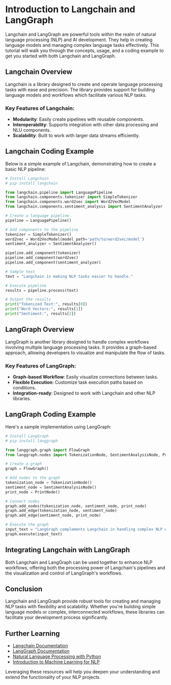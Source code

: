 # Introduction to Langchain and LangGraph

Langchain and LangGraph are powerful tools within the realm of natural language processing (NLP) and AI development. They help in creating language models and managing complex language tasks effectively. This tutorial will walk you through the concepts, usage, and a coding example to get you started with both Langchain and LangGraph.

## Langchain Overview

Langchain is a library designed to create and operate language processing tasks with ease and precision. The library provides support for building language models and workflows which facilitate various NLP tasks.

### Key Features of Langchain:
- **Modularity**: Easily create pipelines with reusable components.
- **Interoperability**: Supports integration with other data processing and NLU components.
- **Scalability**: Built to work with larger data streams efficiently.

## Langchain Coding Example

Below is a simple example of Langchain, demonstrating how to create a basic NLP pipeline:

```python
# Install Langchain
# pip install langchain

from langchain.pipeline import LanguagePipeline
from langchain.components.tokenizer import SimpleTokenizer
from langchain.components.word2vec import Word2VecModel
from langchain.components.sentiment_analysis import SentimentAnalyzer

# Create a language pipeline
pipeline = LanguagePipeline()

# Add components to the pipeline
tokenizer = SimpleTokenizer()
word2vec = Word2VecModel(model_path='path/to/word2vec/model')
sentiment_analyzer = SentimentAnalyzer()

pipeline.add_component(tokenizer)
pipeline.add_component(word2vec)
pipeline.add_component(sentiment_analyzer)

# Sample text
text = "Langchain is making NLP tasks easier to handle."

# Execute pipeline
results = pipeline.process(text)

# Output the results
print("Tokenized Text:", results[0])
print("Word Vectors:", results[1])
print("Sentiment:", results[2])
```

## LangGraph Overview

LangGraph is another library designed to handle complex workflows involving multiple language processing tasks. It provides a graph-based approach, allowing developers to visualize and manipulate the flow of tasks.

### Key Features of LangGraph:
- **Graph-based Workflow**: Easily visualize connections between tasks.
- **Flexible Execution**: Customize task execution paths based on conditions.
- **Integration-ready**: Designed to work with Langchain and other NLP libraries.

## LangGraph Coding Example

Here's a sample implementation using LangGraph:

```python
# Install LangGraph
# pip install langgraph

from langgraph.graph import FlowGraph
from langgraph.nodes import TokenizationNode, SentimentAnalysisNode, PrintNode

# Create a graph
graph = FlowGraph()

# Add nodes to the graph
tokenization_node = TokenizationNode()
sentiment_node = SentimentAnalysisNode()
print_node = PrintNode()

# Connect nodes
graph.add_nodes(tokenization_node, sentiment_node, print_node)
graph.add_edge(tokenization_node, sentiment_node)
graph.add_edge(sentiment_node, print_node)

# Execute the graph
input_text = "LangGraph complements Langchain in handling complex NLP workflows efficiently."
graph.execute(input_text)
```

## Integrating Langchain with LangGraph

Both Langchain and LangGraph can be used together to enhance NLP workflows, offering both the processing power of Langchain's pipelines and the visualization and control of LangGraph's workflows.

## Conclusion

Langchain and LangGraph provide robust tools for creating and managing NLP tasks with flexibility and scalability. Whether you're building simple language models or complex, interconnected workflows, these libraries can facilitate your development process significantly.

## Further Learning

- [Langchain Documentation](https://langchain.com/docs)
- [LangGraph Documentation](https://langgraph.io/docs)
- [Natural Language Processing with Python](https://www.nltk.org/)
- [Introduction to Machine Learning for NLP](https://scikit-learn.org/stable/supervised_learning.html)

Leveraging these resources will help you deepen your understanding and extend the functionality of your NLP projects.